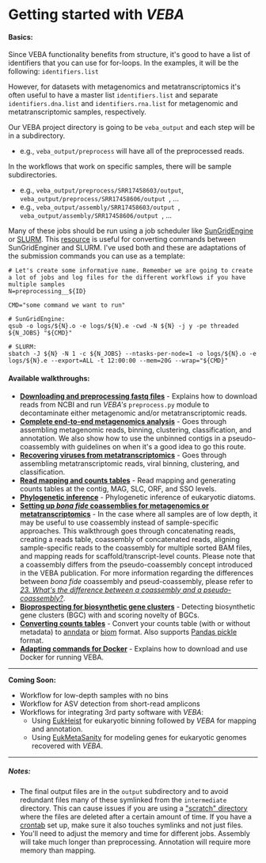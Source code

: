 # Getting started with *VEBA*

#### Basics:
Since VEBA functionality benefits from structure, it's good to have a list of identifiers that you can use for for-loops. In the examples, it will be the following: `identifiers.list`

However, for datasets with metagenomics and metatranscriptomics it's often useful to have a master list `identifiers.list` and separate `identifiers.dna.list` and `identifiers.rna.list` for metagenomic and metatranscriptomic samples, respectively. 

Our VEBA project directory is going to be `veba_output` and each step will be in a subdirectory.  

* e.g., `veba_output/preprocess` will have all of the preprocessed reads.  

In the workflows that work on specific samples, there will be sample subdirectories. 

* e.g., `veba_output/preprocess/SRR17458603/output`, `veba_output/preprocess/SRR17458606/output `, ...
* e.g., `veba_output/assembly/SRR17458603/output `, `veba_output/assembly/SRR17458606/output `, ...

Many of these jobs should be run using a job scheduler like [SunGridEngine](https://docs.oracle.com/cd/E19279-01/820-3257-12/n1ge.html) or [SLURM](https://slurm.schedmd.com/documentation.html).  This [resource](https://www.miamioh.edu/research/research-computing-support/services/hpc-cluster/sbatch-translation/) is useful for converting commands between SunGridEnginer and SLURM. I've used both and these are adaptations of the submission commands you can use as a template:

```
# Let's create some informative name. Remember we are going to create a lot of jobs and log files for the different workflows if you have multiple samples
N=preprocessing__${ID}
	
CMD="some command we want to run"
	
# SunGridEngine:
qsub -o logs/${N}.o -e logs/${N}.e -cwd -N ${N} -j y -pe threaded ${N_JOBS} "${CMD}"
	
# SLURM:
sbatch -J ${N} -N 1 -c ${N_JOBS} --ntasks-per-node=1 -o logs/${N}.o -e logs/${N}.e --export=ALL -t 12:00:00 --mem=20G --wrap="${CMD}"
```

#### Available walkthroughs:

*  **[Downloading and preprocessing fastq files](download_and_preprocess_reads.md)** - Explains how to download reads from NCBI and run *VEBA's* `preprocess.py` module to decontaminate either metagenomic and/or metatranscriptomic reads.
* **[Complete end-to-end metagenomics analysis](end-to-end_metagenomics.md)** - Goes through assembling metagenomic reads, binning, clustering, classification, and annotation.  We also show how to use the unbinned contigs in a pseudo-coassembly with guidelines on when it's a good idea to go this route.
*  **[Recovering viruses from metatranscriptomics](recovering_viruses_from_metatranscriptomics.md)** - Goes through assembling metatranscriptomic reads, viral binning, clustering, and classification.
*  **[Read mapping and counts tables](read_mapping_and_counts_tables.md)** - Read mapping and generating counts tables at the contig, MAG, SLC, ORF, and SSO levels. 
* **[Phylogenetic inference](phylogenetic_inference.md)** - Phylogenetic inference of eukaryotic diatoms.
* **[Setting up *bona fide* coassemblies for metagenomics or metatranscriptomics](setting_up_coassemblies.md)** - In the case where all samples are of low depth, it may be useful to use coassembly instead of sample-specific approaches.  This walkthrough goes through concatenating reads, creating a reads table, coassembly of concatenated reads, aligning sample-specific reads to the coassembly for multiple sorted BAM files, and mapping reads for scaffold/transcript-level counts.  Please note that a coassembly differs from the pseudo-coassembly concept introduced in the VEBA publication.  For more information regarding the differences between *bona fide* coassembly and pseud-coassembly, please refer to [*23. What's the difference between a coassembly and a pseudo-coassembly?*](https://github.com/jolespin/veba/blob/main/FAQ.md#23-whats-the-difference-between-a-coassembly-and-a-pseudo-coassembly). 
* **[Bioprospecting for biosynthetic gene clusters](bioprospecting_for_biosynthetic_gene_clusters.md)** - Detecting biosynthetic gene clusters (BGC) with and scoring novelty of BGCs.
* **[Converting counts tables](converting_counts_tables.md)** - Convert your counts table (with or without metadata) to [anndata](https://anndata.readthedocs.io/en/latest/index.html) or [biom](https://biom-format.org/) format.  Also supports [Pandas pickle](https://pandas.pydata.org/docs/reference/api/pandas.read_pickle.html) format.
* **[Adapting commands for Docker](adapting_commands_for_docker.md)** - Explains how to download and use Docker for running VEBA.



___________________________________________

**Coming Soon:**

* Workflow for low-depth samples with no bins
* Workflow for ASV detection from short-read amplicons
* Workflows for integrating 3rd party software with *VEBA*:
	* Using [EukHeist](https://github.com/AlexanderLabWHOI/EukHeist) for eukaryotic binning followed by *VEBA* for mapping and annotation.
	* Using [EukMetaSanity](https://github.com/cjneely10/EukMetaSanity) for modeling genes for eukaryotic genomes recovered with *VEBA*.

___________________________________________

##### Notes:

* The final output files are in the `output` subdirectory and to avoid redundant files many of these symlinked from the `intermediate` directory.  This can cause issues if you are using a ["scratch" directory](https://en.wikipedia.org/wiki/Scratch_space) where the files are deleted after a certain amount of time. If you have a [crontab](https://www.man7.org/linux/man-pages/man5/crontab.5.html) set up, make sure it also touches symlinks and not just files.
* You'll need to adjust the memory and time for different jobs.  Assembly will take much longer than preprocessing.  Annotation will require more memory than mapping. 